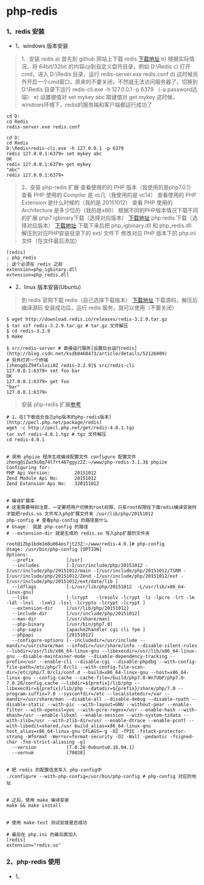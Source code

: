 # php-redis

### 1、redis 安装

* 1、windows 版本安装

> 1、安装 redis
> a) 首先到 github 网站上下载 redis [下载地址](https://github.com/dmajkic/redis/downloads)
> b) 根据实际情况，将 64bit/32bit 的内容cp到自定义盘符目录，例如 D:\Redis
> c) 打开cmd，进入 D:\Redis 目录，运行 redis-server.exe redis.conf
> d) 这时候另外开启一个cmd窗口，原来的不要关闭，不然就无法访问服务器了。切换到 D:\Redis 目录下运行  redis-cli.exe -h 127.0.0.1 -p 6379 （-a password远端）
> e) 设置键值对 set mykey abc  取键值对 get mykey
> 这时候，windows环境下，redis的服务端和客户端都运行成功了

```
cd D:
cd Redis
redis-server.exe redis.conf
```

```
cd D:
cd Redis
D:\Redis>redis-cli.exe -h 127.0.0.1 -p 6379
redis 127.0.0.1:6379> set mykey abc
OK
redis 127.0.0.1:6379> get mykey
"abc"
redis 127.0.0.1:6379>
```

> 2、安装 php-redis 扩展
> 查看使用的的 PHP 版本（我使用的是php7.0.1）
> 查看 PHP 使用的 Compiler 是 vc几（我使用的是 vc14）
> 查看使用的 PHP Extension 是什么时候的（我的是	20151012）
> 查看 PHP 使用的 Architecture 是多少位的（我的是x86）
> 根据不同的PHP版本情况下载不同的扩展
> php7 igbinary下载（选择对应版本） [下载地址](http://windows.php.net/downloads/pecl/releases/igbinary/) 
> php redis 下载（选择对应版本） [下载地址](https://pecl.php.net/package/redis)
> 下载下来后把 php_igbinary.dll 和 php_redis.dll 解压到对应PHP安装目录下的 ext/ 文件下
> 修改对应 PHP 版本下的 php.ini 文件（在文件最后添加）

```
[redis]
; php_redis
; 这个必须在 redis 之前
extension=php_igbinary.dll
extension=php_redis.dll
```

* 2、linux 版本安装(Ubuntu)

> 到 redis 官网下载 redis（自己选择下载版本） [下载地址](https://redis.io/download)
> 下载源码，解压后编译源码
> 安装成功后，运行 redis 服务，就可以使用（不要关闭）

```
$ wget http://download.redis.io/releases/redis-3.2.9.tar.gz
$ tar xzf redis-3.2.9.tar.gz # tar.gz 文件解压
$ cd redis-3.2.9
$ make

$ src/redis-server # 直接运行服务[设置后台运行redis](http://blog.csdn.net/ksdb0468473/article/details/52126009)
# 另外打开一个终端
[zheng@iZ94fxluii0Z redis-3.2.9]$ src/redis-cli 
127.0.0.1:6379> set foo bar
OK
127.0.0.1:6379> get foo
"bar"
127.0.0.1:6379>
```

> 安装 php-redis 扩展[参考](http://blog.csdn.net/wkupaochuan/article/details/8627304)

```
# 1、在[下载适合自己php版本的php-redis版本](http://pecl.php.net/package/redis)
wget -c http://pecl.php.net/get/redis-4.0.1.tgz
tar xvf redis-4.0.1.tgz # tgz 文件解压
cd redis-4.0.1


# 调用 phpize 程序生成编译配置文件 configure 配置文件
zheng@iZwz9i0q74l7rt467ggyz2Z:~/www/php-redis-3.1.3$ phpize
Configuring for:
PHP Api Version:         20151012
Zend Module Api No:      20151012
Zend Extension Api No:   320151012


# 编译扩展库
# 这里需要特别注意，一定要把用户切换到root权限，只有root权限在下面redis编译安装时才能把redis.so 文件写入php扩展文件夹 /usr/lib/php/20151012
php-config # 查看php-config 的路径是什么
# Usage： 就是 php-config 的路径
# --extension-dir 就是生成的 redis.so 写入php扩展的文件夹

root@iZbp1bdm1m8u064es7jt23Z:~/www/redis-4.0.1# php-config
Usage: /usr/bin/php-config [OPTION]
Options:
  --prefix            [/usr]
  --includes          [-I/usr/include/php/20151012 -I/usr/include/php/20151012/main -I/usr/include/php/20151012/TSRM -I/usr/include/php/20151012/Zend -I/usr/include/php/20151012/ext -I/usr/include/php/20151012/ext/date/lib ]
  --ldflags           [-L/usr/lib/php/20151012  -L/usr/lib/x86_64-linux-gnu]
  --libs              [-lcrypt   -lresolv -lcrypt -lz -lpcre -lrt -lm -ldl -lnsl  -lxml2 -lssl -lcrypto -lcrypt -lcrypt ]
  --extension-dir     [/usr/lib/php/20151012]
  --include-dir       [/usr/include/php/20151012]
  --man-dir           [/usr/share/man]
  --php-binary        [/usr/bin/php7.0]
  --php-sapis         [apache2handler cgi cli fpm ]
  --phpapi            [20151012]
  --configure-options [--includedir=/usr/include --mandir=/usr/share/man --infodir=/usr/share/info --disable-silent-rules --libdir=/usr/lib/x86_64-linux-gnu --libexecdir=/usr/lib/x86_64-linux-gnu --disable-maintainer-mode --disable-dependency-tracking --prefix=/usr --enable-cli --disable-cgi --disable-phpdbg --with-config-file-path=/etc/php/7.0/cli --with-config-file-scan-dir=/etc/php/7.0/cli/conf.d --build=x86_64-linux-gnu --host=x86_64-linux-gnu --config-cache --cache-file=/build/php7.0-Wn7UbP/php7.0-7.0.28/config.cache --libdir=${prefix}/lib/php --libexecdir=${prefix}/lib/php --datadir=${prefix}/share/php/7.0 --program-suffix=7.0 --sysconfdir=/etc --localstatedir=/var --mandir=/usr/share/man --disable-all --disable-debug --disable-rpath --disable-static --with-pic --with-layout=GNU --without-pear --enable-filter --with-openssl=yes --with-pcre-regex=/usr --enable-hash --with-mhash=/usr --enable-libxml --enable-session --with-system-tzdata --with-zlib=/usr --with-zlib-dir=/usr --enable-dtrace --enable-pcntl --with-libedit=shared,/usr build_alias=x86_64-linux-gnu host_alias=x86_64-linux-gnu CFLAGS=-g -O2 -fPIE -fstack-protector-strong -Wformat -Werror=format-security -O2 -Wall -pedantic -fsigned-char -fno-strict-aliasing -g]
  --version           [7.0.28-0ubuntu0.16.04.1]
  --vernum            [70028]


# 把 redis 的配置信息写入 php-config中
./configure --with-php-config=/usr/bin/php-config # php-config 对应的地址


# 之后，使用 make 编译安装
make && make install


# 使用 make-test 测试安装是否成功

# 最后在 php.ini 的最后面加入
[redis]
extension="redis.so"
```

### 2、php-redis 使用

* 1、